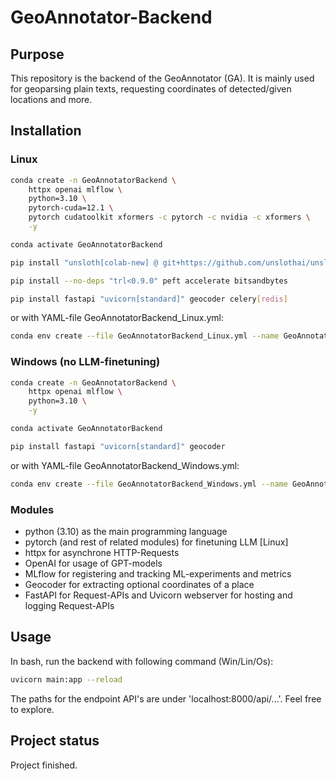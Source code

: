# GeoAnnotator-Backend

## Purpose
This repository is the backend of the GeoAnnotator (GA). It is mainly used for geoparsing
plain texts, requesting coordinates of detected/given locations and more.

## Installation
### Linux
```bash
conda create -n GeoAnnotatorBackend \
    httpx openai mlflow \
    python=3.10 \
    pytorch-cuda=12.1 \
    pytorch cudatoolkit xformers -c pytorch -c nvidia -c xformers \
    -y

conda activate GeoAnnotatorBackend

pip install "unsloth[colab-new] @ git+https://github.com/unslothai/unsloth.git"

pip install --no-deps "trl<0.9.0" peft accelerate bitsandbytes

pip install fastapi "uvicorn[standard]" geocoder celery[redis]
```
or with YAML-file GeoAnnotatorBackend_Linux.yml:
```bash
conda env create --file GeoAnnotatorBackend_Linux.yml --name GeoAnnotatorBackend
```

### Windows (no LLM-finetuning)
```bash
conda create -n GeoAnnotatorBackend \
    httpx openai mlflow \
    python=3.10 \
    -y

conda activate GeoAnnotatorBackend

pip install fastapi "uvicorn[standard]" geocoder
```
or with YAML-file GeoAnnotatorBackend_Windows.yml:
```bash
conda env create --file GeoAnnotatorBackend_Windows.yml --name GeoAnnotatorBackend
```

### Modules
- python (3.10) as the main programming language
- pytorch (and rest of related modules) for finetuning LLM [Linux]
- httpx for asynchrone HTTP-Requests
- OpenAI for usage of GPT-models
- MLflow for registering and tracking ML-experiments and metrics
- Geocoder for extracting optional coordinates of a place
- FastAPI for Request-APIs and Uvicorn webserver for hosting and logging Request-APIs

## Usage
In bash, run the backend with following command (Win/Lin/Os):
```bash
uvicorn main:app --reload
```
The paths for the endpoint API's are under 'localhost:8000/api/...'. Feel free to explore.

## Project status
Project finished.